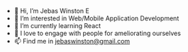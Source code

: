 - 👋 Hi, I’m Jebas Winston E
- 👀 I’m interested in Web/Mobile Application Development
- 🌱 I’m currently learning React
- 💞️ I love to engage with people for ameliorating ourselves
- 📫 Find me in jebaswinston@gmail.com

<!---
JebasWinston/JebasWinston is a ✨ special ✨ repository because its `README.md` (this file) appears on your GitHub profile.
You can click the Preview link to take a look at your changes.
--->

